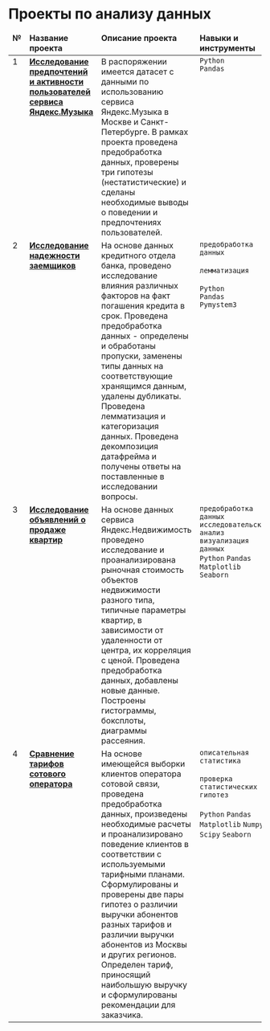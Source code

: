 # Проекты по анализу данных

<table>
    <thead valign="top">
        <tr>
            <td><b>№</b></td>
            <td><b>Название проекта</b></td>
            <td><b>Описание проекта</b></td> 
            <td><b>Навыки и инструменты</b></td> 
        </tr> 
    </thead>
<tbody valign="top">
    <tr>
        <td>1</td>
        <td>
            <b>
             <a href="https://github.com/aefr1/data-analysis-projects/tree/main/yandex_music_user_preferences">
             Исследование предпочтений и активности пользователей сервиса Яндекс.Музыка</a>
            </b>
        </td>
        <td>
         В распоряжении имеется датасет с данными по использованию сервиса Яндекс.Музыка в Москве и Санкт-Петербурге. В рамках проекта проведена предобработка данных, проверены три гипотезы (нестатистические) и сделаны необходимые выводы о поведении и предпочтениях пользователей.
        </td>
        <td>
        <code>Python</code><br/>
        <code>Pandas</code><br/>
        </td>
    </tr>
    <tr>
        <td>2</td>
        <td>
            <b>
             <a href="https://github.com/aefr1/data-analysis-projects/tree/main/reliability_borrowers_research">
             Исследование надeжности заeмщиков</a>
            </b>
        </td>
        <td>
         На основе данных кредитного отдела банка, проведено исследование влияния различных факторов на факт погашения кредита в срок. Проведена предобработка данных - определены и обработаны пропуски, заменены типы данных на соответствующие
         хранящимся данным, удалены дубликаты. Проведена лемматизация и категоризация данных. Проведена декомпозиция датафрейма и получены ответы на поставленные в исследовании вопросы.
        </td>
        <td>
        <code>предобработка данных</code><br/>
        <br/>
        <code>лемматизация</code><br/>
        <br/>
        <code>Python</code><br/>
        <code>Pandas</code><br/>
        <code>Pymystem3</code><br/>
        </td>
    </tr>
    <tr>
        <td>3</td>
        <td>
            <b>
             <a href="https://github.com/aefr1/data-analysis-projects/tree/main/research_ads_sale_apartments">
             Исследование объявлений о продаже квартир</a>
            </b>
        </td>
        <td>
         На основе данных сервиса Яндекс.Недвижимость проведено исследование и проанализирована рыночная
         стоимость объектов недвижимости разного типа, типичные параметры квартир, в зависимости от
         удаленности от центра, их корреляция с ценой. Проведена предобработка данных, добавлены новые данные. 
         Построены гистограммы, боксплоты, диаграммы рассеяния.
        </td>
        <td>
        <code>предобработка данных</code><br/>
        <code>исследовательский анализ</code><br/>
        <code>визуализация данных</code><br/>
        <code>Python</code>
        <code>Pandas</code>
        <code>Matplotlib</code>
        <code>Seaborn</code><br/>
        </td>
    </tr>    
    <tr>
        <td>4</td>
        <td>
            <b>
             <a href="https://github.com/aefr1/data-analysis-projects/tree/main/mobile_operator_tariffs">
             Сравнение тарифов сотового оператора</a>
            </b>
        </td>
        <td>
         На основе имеющейся выборки клиентов оператора сотовой связи, проведена предобработка данных, произведены необходимые расчеты и проанализировано поведение клиентов в соответствии с используемыми тарифными планами. Сформулированы и проверены две пары гипотез о различии выручки абонентов разных тарифов и различии выручки абонентов из Москвы и других регионов. Определен тариф, приносящий наибольшую выручку и сформулированы рекомендации для заказчика.
        </td>
        <td>
        <code>описательная статистика</code><br/>
        <br/>
        <code>проверка статистических гипотез</code><br/>
        <br/>
        <code>Python</code>
        <code>Pandas</code>
        <code>Matplotlib</code>
        <code>Numpy</code>
        <code>Scipy</code>
        <code>Seaborn</code><br/>
        </td>
    </tr>    
</tbody>
</table>

